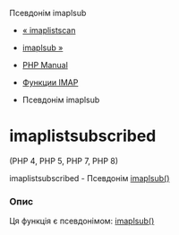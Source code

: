 Псевдонім imaplsub

-   [« imaplistscan](function.imap-listscan.html)
    
-   [imaplsub »](function.imap-lsub.html)
    
-   [PHP Manual](index.md)
    
-   [Функции IMAP](ref.imap.md)
    
-   Псевдонім imaplsub
    

# imaplistsubscribed

(PHP 4, PHP 5, PHP 7, PHP 8)

imaplistsubscribed - Псевдонім [imaplsub()](function.imap-lsub.html)

### Опис

Ця функція є псевдонімом: [imaplsub()](function.imap-lsub.html)